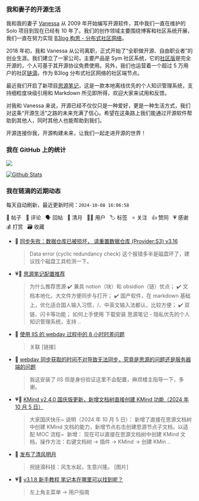 ### 我和妻子的开源生活

我和我的妻子 [Vanessa](https://github.com/Vanessa219) 从 2009 年开始编写开源软件，其中我们一直在维护的 Solo 项目到现在已经有 10 年了。我们的创作领域主要围绕博客和社区系统开展，我们一直在努力实现 [B3log 构思 - 分布式社区网络](https://ld246.com/article/1546941897596)。

2018 年初，我和 Vanessa 从公司离职，正式开始了“全职做开源、自由职业者”的创业生涯。我们建立了一家公司，主要产品是 Sym 社区系统，它的[社区版](https://github.com/88250/symphony)是完全开源的，个人可基于其开源协议免费使用。另外，我们也运营着一个超过 5 万用户的社区[链滴](https://ld246.com)，作为 B3log 分布式社区网络的社区端节点。

最近我们开启了新项目[思源笔记](https://github.com/siyuan-note/siyuan)，这是一款本地离线优先的个人知识管理系统，支持细粒度块级引用和 Markdown 所见即所得，欢迎大家来试用和反馈。

对我和 Vanessa 来说，开源已经不仅仅只是一种爱好，更是一种生活方式，我们对这条“开源生活”之路的未来充满了信心。希望在这条路上我们能通过开源软件帮助到其他人，同时其他人也能帮助到我们。

开源连接你我，开源构建未来，让我们一起走进开源的世界！

### 我在 GitHub 上的统计

<a title="Hits" target="_blank" href="https://github.com/88250/88250"><img src="https://hits.b3log.org/88250/88250.svg"></a>

[![Github Stats](https://github-readme-stats.vercel.app/api?username=88250&theme=tokyonight&show_icons=true)](https://github.com/88250)

<!--events start -->

### 我在链滴的近期动态

每天自动刷新，最近更新时间：`2024-10-08 16:06:58`

📝 帖子 &nbsp; 💬 评论 &nbsp; 🗣 回帖 &nbsp; 🌙 清月 &nbsp; 👨‍💻 用户 &nbsp; 🏷️ 标签 &nbsp; ⭐️ 关注 &nbsp; 👍 赞同 &nbsp; 💗 感谢 &nbsp; 💰 打赏 &nbsp; 🗃 收藏

* 💬 [同步失败：数据仓库已被损坏， 请重置数据仓库 (Provider:S3) v3.16](https://ld246.com/article/1728357318986/comment/1728367022537#comments)

  > Data error (cyclic redundancy check) 这个报错多半是磁盘坏了，建议找个磁盘工具检测一下。
* 💗📝 [思源笔记配置推荐](https://ld246.com/article/1728298018143)

  > 为什么推荐思源 ✔️ 兼具 notion（块）和 obsidion（链）优点； ✔️ 文档本地化，大文件方便同步与打开； ✔️ 国产软件，在 markdown 基础上，优化适合国人输入习惯，/、中英文输入法都认，比较方便； ✔️ 双链、闪卡等功能； 如何上手使用 下载安装 思源笔记 - 隐私优先的个人知识管理系统，支持 ..
* 💬 [使用 IIS 的 webdav 过程中的 8 小时时差问题](https://ld246.com/article/1699260522870/comment/1728297937260#comments)

  > 关联 [链接]
* 💬 [webdav 同步获取的时间不对导致无法同步，究竟是思源的问题还是服务器端的问题](https://ld246.com/article/1728141186613/comment/1728297321512#comments)

  > 我这安装了 IIS 但是身份验证这里不会配置，麻烦楼主指导一下，多谢。
* 💗📝 [KMind v2.4.0 国庆版更新，新增文档树直接创建 KMind 功能（2024 年 10 月 5 日）](https://ld246.com/article/1728136975054)

  > 大家国庆快乐~ 说明（2024 年 10 月 5 日）： 新增了直接在思源文档树中创建 KMind 文档的能力，新增节点右击创建思源节点子文档，以适配 MOC 流程~ ‍ 新增： 现在可以直接在思源文档树中创建 KMind 文档，操作方法：右键文档树 -&gt; 插件 -&gt; KMind -&gt; 创建 KMin ..
* 🌙 [发布了清风明月](https://ld246.com/member/88250/breezemoons/1728136252476)

  > 祝链滴科技：风生水起，生意兴隆。 [图片]
* 💗💬 [v3.1.8 新手教程 笔记本在哪里可以找到呢？](https://ld246.com/article/1728042198607/comment/1728042366235#comments)

  > 左上角主菜单 → 用户指南


<!--events end -->
